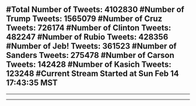 #Total Number of Tweets: 4102830 
#Number of Trump Tweets: 1565079
#Number of Cruz Tweets: 726174
#Number of Clinton Tweets: 482247
#Number of Rubio Tweets: 428356
#Number of Jeb! Tweets: 361523
#Number of Sanders Tweets: 275478
#Number of Carson Tweets: 142428
#Number of Kasich Tweets: 123248
#Current Stream Started at Sun Feb 14 17:43:35 MST
---
---
---
